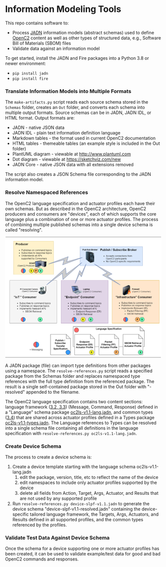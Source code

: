 # Information Modeling Tools
This repo contains software to:
* Process [JADN](https://docs.oasis-open.org/openc2/jadn/v1.0/cs01/jadn-v1.0-cs01.html)
information models (abstract schemas) used to define 
[OpenC2](http://docs.oasis-open.org/openc2/oc2ls/v1.0/oc2ls-v1.0.html)
content as well as other types of structured data, e.g., Software Bill of Materials (SBOM) files
* Validate data against an information model

To get started, install the JADN and Fire packages into a Python 3.8 or newer environment:
* `pip install jadn`
* `pip install fire`

### Translate Information Models into Multiple Formats
The `make-artifacts.py` script reads each source schema stored in the `Schemas` folder,
creates an `Out` folder, and converts each schema into multiple output formats.
Source schemas can be in JADN, JADN IDL, or HTML format.
Output formats are:
* JADN - native JSON data
* JADN IDL - plain text information definition language
* Markdown tables - the format used in current OpenC2 documentation
* HTML tables - themeable tables (an example style is included in the Out folder)
* PlantUML diagram - viewable at http://www.plantuml.com
* Dot diagram - viewable at https://sketchviz.com/new
* JADN Core - native JSON data with all extensions removed

The script also creates a JSON Schema file corresponding to the JADN information model.

### Resolve Namespaced References
The OpenC2 language specification and actuator profiles each have their own schemas.
But as described in the OpenC2 architecture, OpenC2 producers and consumers are "devices",
each of which supports the core language plus a combination of one or more actuator profiles.
The process of combining multiple published schemas into a single device schema is called
"resolving".

![Architecture Example](Images/Arch-Example-1.drawio.png)

A JADN package (file) can import type definitions from other packages using a namespace.
The `resolve-references.py` script reads a specified package from the Schemas folder
and replaces namespaced type references with the full type definition from the referenced
package.  The result is a single self-contained package stored in the Out folder with
"-resolved" appended to the filename.

The OpenC2 language specification contains two content sections: language framework
([3.2, 3.3](https://docs.oasis-open.org/openc2/oc2ls/v1.0/cs02/oc2ls-v1.0-cs02.html#32-message))
(Message, Command, Response) defined in a "Language" schema package 
[oc2ls-v1.1-lang.jadn](Schemas/oc2ls-v1.1-lang.jadn),
and common types
([3.4](https://docs.oasis-open.org/openc2/oc2ls/v1.0/cs02/oc2ls-v1.0-cs02.html#34-type-definitions))
that are shared across actuator profiles defined in a Types package
[oc2ls-v1.1-types.jadn](Schemas/oc2ls-v1.1-types.jadn).
The Language references to Types can be resolved into a single schema file containing all
definitions in the language specification with `resolve-references.py oc2ls-v1.1-lang.jadn`.

### Create Device Schema

The process to create a device schema is:
1. Create a device template starting with the language schema oc2ls-v1.1-lang.jadn
   1. edit the package, version, title, etc to reflect the name of the device
   2. edit namespaces to include only actuator profiles supported by the device
   3. delete all fields from Action, Target, Args, Actuator, and Results that are not used by any supported profile
2. Run `resolve-references.py device-slpf-v1.1.jadn` to generate the device schema
"device-slpf-v1.1-resolved.jadn" containing the device-specific tailored language framework,
the Targets, Args, Actuators, and Results defined in all supported profiles, and the
common types referenced by the profiles.

### Validate Test Data Against Device Schema
Once the schema for a device supporting one or more actuator profiles has been created,
it can be used to validate example/test data for good and bad OpenC2 commands and responses.